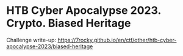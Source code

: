 # HTB Cyber Apocalypse 2023. Crypto. Biased Heritage

Challenge write-up: https://7rocky.github.io/en/ctf/other/htb-cyber-apocalypse-2023/biased-heritage
